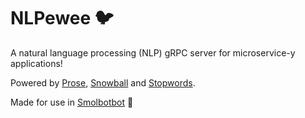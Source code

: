 # NLPewee 🐦
A natural language processing (NLP) gRPC server for microservice-y applications!

Powered by [Prose](https://github.com/jdkato/prose), [Snowball](https://github.com/kljensen/snowball) and [Stopwords](https://github.com/bbalet/stopwords).

Made for use in [Smolbotbot](https://github.com/Pantonshire/SmolBotBot) 🤖
